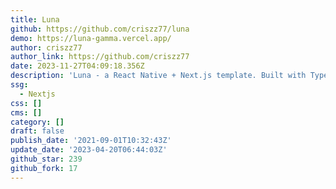 ```yaml
---
title: Luna
github: https://github.com/criszz77/luna
demo: https://luna-gamma.vercel.app/
author: criszz77
author_link: https://github.com/criszz77
date: 2023-11-27T04:09:18.356Z
description: 'Luna - a React Native + Next.js template. Built with TypeScript :heart:'
ssg:
  - Nextjs
css: []
cms: []
category: []
draft: false
publish_date: '2021-09-01T10:32:43Z'
update_date: '2023-04-20T06:44:03Z'
github_star: 239
github_fork: 17
---
```

